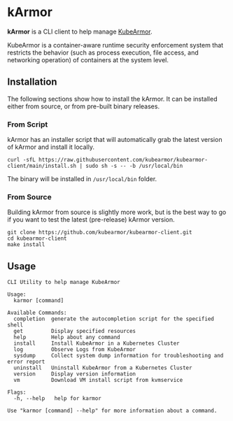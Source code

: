 # kArmor

**kArmor** is a CLI client to help manage [KubeArmor](github.com/kubearmor/KubeArmor).

KubeArmor is a container-aware runtime security enforcement system that
restricts the behavior (such as process execution, file access, and networking
operation) of containers at the system level.

## Installation

The following sections show how to install the kArmor. It can be installed either from source, or from pre-built binary releases.

### From Script

kArmor has an installer script that will automatically grab the latest version of kArmor and install it locally.

```
curl -sfL https://raw.githubusercontent.com/kubearmor/kubearmor-client/main/install.sh | sudo sh -s -- -b /usr/local/bin
```

The binary will be installed in `/usr/local/bin` folder.

### From Source 

Building kArmor from source is slightly more work, but is the best way to go if you want to test the latest (pre-release) kArmor version.

```
git clone https://github.com/kubearmor/kubearmor-client.git
cd kubearmor-client
make install
```

## Usage

```
CLI Utility to help manage KubeArmor

Usage:
  karmor [command]

Available Commands:
  completion  generate the autocompletion script for the specified shell
  get         Display specified resources
  help        Help about any command
  install     Install KubeArmor in a Kubernetes Cluster
  log         Observe Logs from KubeArmor
  sysdump     Collect system dump information for troubleshooting and error report
  uninstall   Uninstall KubeArmor from a Kubernetes Cluster
  version     Display version information
  vm          Download VM install script from kvmservice

Flags:
  -h, --help   help for karmor

Use "karmor [command] --help" for more information about a command.
```
